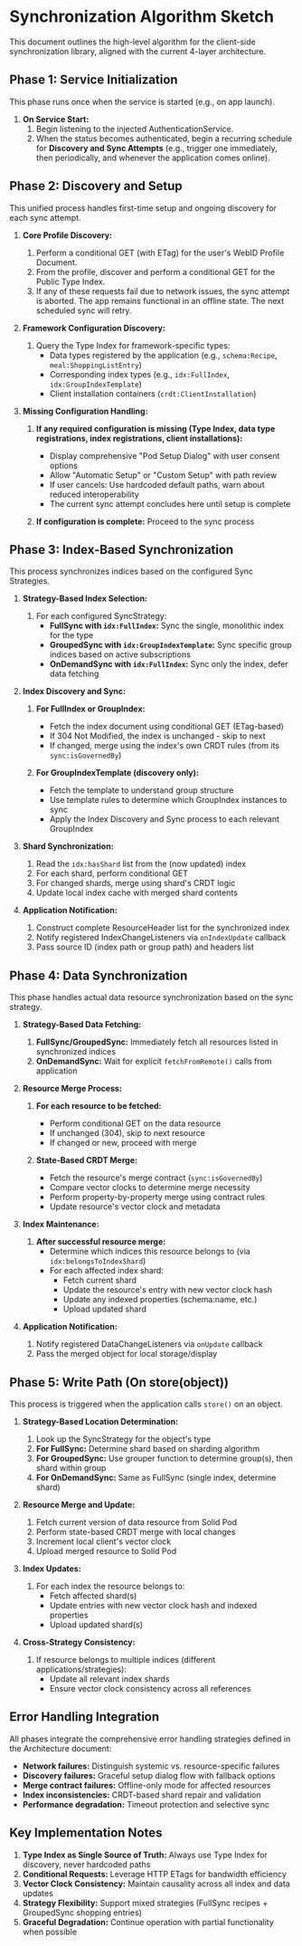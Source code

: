 # **Synchronization Algorithm Sketch**

This document outlines the high-level algorithm for the client-side synchronization library, aligned with the current 4-layer architecture.

## **Phase 1: Service Initialization**

This phase runs once when the service is started (e.g., on app launch).

1. **On Service Start:**  
   1. Begin listening to the injected AuthenticationService.  
   2. When the status becomes authenticated, begin a recurring schedule for **Discovery and Sync Attempts** (e.g., trigger one immediately, then periodically, and whenever the application comes online).

## **Phase 2: Discovery and Setup**

This unified process handles first-time setup and ongoing discovery for each sync attempt.

1. **Core Profile Discovery:**  
   1. Perform a conditional GET (with ETag) for the user's WebID Profile Document.  
   2. From the profile, discover and perform a conditional GET for the Public Type Index.  
   3. If any of these requests fail due to network issues, the sync attempt is aborted. The app remains functional in an offline state. The next scheduled sync will retry.

2. **Framework Configuration Discovery:**
   1. Query the Type Index for framework-specific types:
      - Data types registered by the application (e.g., `schema:Recipe`, `meal:ShoppingListEntry`)
      - Corresponding index types (e.g., `idx:FullIndex`, `idx:GroupIndexTemplate`)
      - Client installation containers (`crdt:ClientInstallation`)
   
3. **Missing Configuration Handling:**
   1. **If any required configuration is missing (Type Index, data type registrations, index registrations, client installations):**
      * Display comprehensive "Pod Setup Dialog" with user consent options
      * Allow "Automatic Setup" or "Custom Setup" with path review
      * If user cancels: Use hardcoded default paths, warn about reduced interoperability
      * The current sync attempt concludes here until setup is complete

   2. **If configuration is complete:** Proceed to the sync process

## **Phase 3: Index-Based Synchronization**

This process synchronizes indices based on the configured Sync Strategies.

1. **Strategy-Based Index Selection:**
   1. For each configured SyncStrategy:
      * **FullSync with `idx:FullIndex`:** Sync the single, monolithic index for the type
      * **GroupedSync with `idx:GroupIndexTemplate`:** Sync specific group indices based on active subscriptions
      * **OnDemandSync with `idx:FullIndex`:** Sync only the index, defer data fetching

2. **Index Discovery and Sync:**
   1. **For FullIndex or GroupIndex:**
      * Fetch the index document using conditional GET (ETag-based)
      * If 304 Not Modified, the index is unchanged - skip to next
      * If changed, merge using the index's own CRDT rules (from its `sync:isGovernedBy`)
   
   2. **For GroupIndexTemplate (discovery only):**
      * Fetch the template to understand group structure
      * Use template rules to determine which GroupIndex instances to sync
      * Apply the Index Discovery and Sync process to each relevant GroupIndex

3. **Shard Synchronization:**
   1. Read the `idx:hasShard` list from the (now updated) index
   2. For each shard, perform conditional GET
   3. For changed shards, merge using shard's CRDT logic
   4. Update local index cache with merged shard contents

4. **Application Notification:**
   1. Construct complete ResourceHeader list for the synchronized index
   2. Notify registered IndexChangeListeners via `onIndexUpdate` callback
   3. Pass source ID (index path or group path) and headers list

## **Phase 4: Data Synchronization**

This phase handles actual data resource synchronization based on the sync strategy.

1. **Strategy-Based Data Fetching:**
   1. **FullSync/GroupedSync:** Immediately fetch all resources listed in synchronized indices
   2. **OnDemandSync:** Wait for explicit `fetchFromRemote()` calls from application

2. **Resource Merge Process:**
   1. **For each resource to be fetched:**
      * Perform conditional GET on the data resource
      * If unchanged (304), skip to next resource
      * If changed or new, proceed with merge

   2. **State-Based CRDT Merge:**
      * Fetch the resource's merge contract (`sync:isGovernedBy`)
      * Compare vector clocks to determine merge necessity
      * Perform property-by-property merge using contract rules
      * Update resource's vector clock and metadata

3. **Index Maintenance:**
   1. **After successful resource merge:**
      * Determine which indices this resource belongs to (via `idx:belongsToIndexShard`)
      * For each affected index shard:
        - Fetch current shard
        - Update the resource's entry with new vector clock hash
        - Update any indexed properties (schema:name, etc.)
        - Upload updated shard

4. **Application Notification:**
   1. Notify registered DataChangeListeners via `onUpdate` callback
   2. Pass the merged object for local storage/display

## **Phase 5: Write Path (On store(object))**

This process is triggered when the application calls `store()` on an object.

1. **Strategy-Based Location Determination:**
   1. Look up the SyncStrategy for the object's type
   2. **For FullSync:** Determine shard based on sharding algorithm
   3. **For GroupedSync:** Use grouper function to determine group(s), then shard within group
   4. **For OnDemandSync:** Same as FullSync (single index, determine shard)

2. **Resource Merge and Update:**
   1. Fetch current version of data resource from Solid Pod
   2. Perform state-based CRDT merge with local changes
   3. Increment local client's vector clock
   4. Upload merged resource to Solid Pod

3. **Index Updates:**
   1. For each index the resource belongs to:
      * Fetch affected shard(s)
      * Update entries with new vector clock hash and indexed properties
      * Upload updated shard(s)

4. **Cross-Strategy Consistency:**
   1. If resource belongs to multiple indices (different applications/strategies):
      * Update all relevant index shards
      * Ensure vector clock consistency across all references

## **Error Handling Integration**

All phases integrate the comprehensive error handling strategies defined in the Architecture document:

* **Network failures:** Distinguish systemic vs. resource-specific failures
* **Discovery failures:** Graceful setup dialog flow with fallback options  
* **Merge contract failures:** Offline-only mode for affected resources
* **Index inconsistencies:** CRDT-based shard repair and validation
* **Performance degradation:** Timeout protection and selective sync

## **Key Implementation Notes**

1. **Type Index as Single Source of Truth:** Always use Type Index for discovery, never hardcoded paths
2. **Conditional Requests:** Leverage HTTP ETags for bandwidth efficiency
3. **Vector Clock Consistency:** Maintain causality across all index and data updates
4. **Strategy Flexibility:** Support mixed strategies (FullSync recipes + GroupedSync shopping entries)
5. **Graceful Degradation:** Continue operation with partial functionality when possible